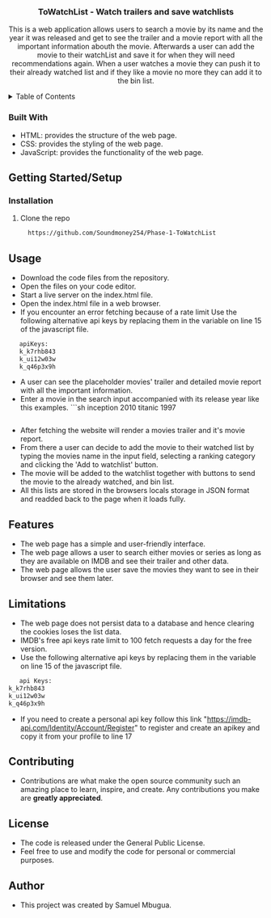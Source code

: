 <br />
<div align="center">

<h3 align="center">ToWatchList - Watch trailers and save watchlists</h3>

  <p align="center">
    This is a web application allows users to search a movie by its name and the year it was released and get to see the trailer and a movie report with all the important information abouth the movie. Afterwards a user can add the movie to their watchList and save it for when they  will need recommendations again. When a user watches a movie they can push it to their already watched list and if they like a movie no more they can add it to the bin list.
  </p>
</div>

<!-- TABLE OF CONTENTS -->
<details>
  <summary>Table of Contents</summary>
  <ol>
    <li>
      <a href="#about-the-project">About The Project</a>
      <ul>
        <li><a href="#built-with">Built With</a></li>
      </ul>
    </li>
    <li>
      <a href="#getting-started">Getting Started</a>
      <ul>
        <li><a href="#installation">Installation</a></li>
      </ul>
    </li>
    <li><a href="#usage">Usage</a></li>
    <li><a href="#contributing">Contributing</a></li>
    <li><a href="#license">License</a></li>
  </ol>
</details>

### Built With

* HTML: provides the structure of the web page.
* CSS: provides the styling of the web page.
* JavaScript: provides the functionality of the web page.

<!-- GETTING STARTED -->
## Getting Started/Setup
### Installation

1. Clone the repo
   ```sh
     https://github.com/Soundmoney254/Phase-1-ToWatchList
   ```

<!-- USAGE EXAMPLES -->
## Usage

* Download the code files from the repository.
* Open the files on your code editor.
* Start a live server on the index.html file.
* Open the index.html file in a web browser.
* If you encounter an error fetching because of a rate limit Use the following alternative api keys by replacing them in the variable on line 15 of the javascript file.
 ```sh
    apiKeys:
    k_k7rhb843
    k_ui12w03w
    k_q46p3x9h
   ```
* A user can see the placeholder movies' trailer and detailed movie report with all the important information.
* Enter a movie in the search input accompanied with its release year like this examples.
      ```sh
      inception 2010
      titanic 1997
   ```
* After fetching the website will render a movies trailer and it's movie report.
* From there a user can decide to add the movie to their watched list by typing the movies name in the input field, selecting a ranking category and clicking the 'Add to watchlist' button.
* The movie will be added to the watchlist together with buttons to send the movie to the already watched, and bin list.
* All this lists are stored in the browsers locals storage in JSON format and readded back to the page when it loads fully.

<!-- ROADMAP -->
## Features

- The web page has a simple and user-friendly interface.
- The web page allows a user to search either movies or series as long as they are available on IMDB and see their trailer and other  data.
- The web page allows the user save the movies they want to see in their browser and see them later.

## Limitations
* The web page does not persist data to a database and hence clearing the cookies loses the list data.
* IMDB's free api keys rate limit to 100 fetch requests a day for the free version. 
* Use the following alternative api keys by replacing them in the variable on line 15 of the javascript file.
 ```sh
    api Keys:
k_k7rhb843
k_ui12w03w
k_q46p3x9h
   ```

* If you need to create a personal api key follow this link "https://imdb-api.com/Identity/Account/Register" to register and create an apikey and copy it from your profile to line 17

<!-- CONTRIBUTING -->
## Contributing

* Contributions are what make the open source community such an amazing place to learn, inspire, and create. Any contributions you make are **greatly appreciated**.

<!-- LICENSE -->
## License
* The code is released under the General Public License.
* Feel free to use and modify the code for personal or commercial purposes.

<!-- CONTACT -->
## Author
* This project was created by Samuel Mbugua.